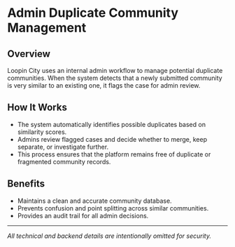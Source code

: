 # Admin Duplicate Community Management

## Overview
Loopin City uses an internal admin workflow to manage potential duplicate communities. When the system detects that a newly submitted community is very similar to an existing one, it flags the case for admin review.

## How It Works
- The system automatically identifies possible duplicates based on similarity scores.
- Admins review flagged cases and decide whether to merge, keep separate, or investigate further.
- This process ensures that the platform remains free of duplicate or fragmented community records.

## Benefits
- Maintains a clean and accurate community database.
- Prevents confusion and point splitting across similar communities.
- Provides an audit trail for all admin decisions.

---
*All technical and backend details are intentionally omitted for security.* 